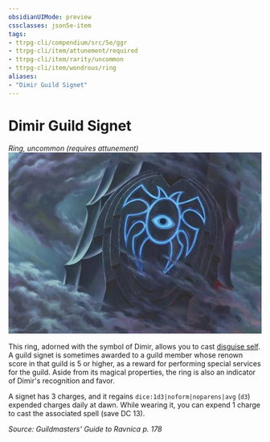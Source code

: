 ```yaml
---
obsidianUIMode: preview
cssclasses: json5e-item
tags:
- ttrpg-cli/compendium/src/5e/ggr
- ttrpg-cli/item/attunement/required
- ttrpg-cli/item/rarity/uncommon
- ttrpg-cli/item/wondrous/ring
aliases: 
- "Dimir Guild Signet"
---
```

# Dimir Guild Signet
*Ring, uncommon (requires attunement)*  
![](Інструменти%20ДМ/CLI/items/img/dimir-guild-signet.webp#right)


This ring, adorned with the symbol of Dimir, allows you to cast [disguise self](Інструменти%20ДМ/CLI/spells/disguise-self-xphb.md). A guild signet is sometimes awarded to a guild member whose renown score in that guild is 5 or higher, as a reward for performing special services for the guild. Aside from its magical properties, the ring is also an indicator of Dimir's recognition and favor.

A signet has 3 charges, and it regains `dice:1d3|noform|noparens|avg` (`d3`) expended charges daily at dawn. While wearing it, you can expend 1 charge to cast the associated spell (save DC 13).

*Source: Guildmasters' Guide to Ravnica p. 178*